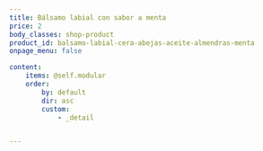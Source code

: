```yaml
---
title: Bálsamo labial con sabor a menta
price: 2
body_classes: shop-product
product_id: balsamo-labial-cera-abejas-aceite-almendras-menta
onpage_menu: false

content:
    items: @self.modular
    order:
        by: default
        dir: asc
        custom:
            - _detail


---
```


